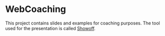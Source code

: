 WebCoaching
===========

This project contains slides and examples for coaching purposes. The tool used
for the presentation is called [Showoff](http://github.com/schacon/showoff).

